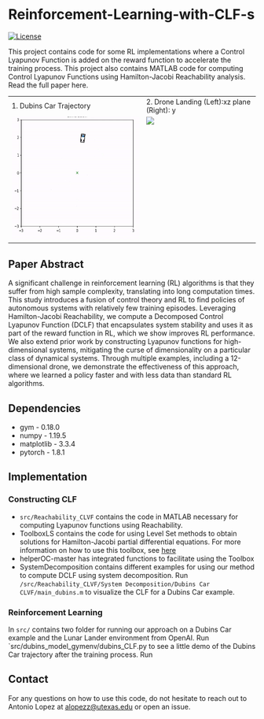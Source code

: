 # Reinforcement-Learning-with-CLF-s
[![License](https://img.shields.io/badge/license-MIT-blue)](https://opensource.org/licenses/MIT)

This project contains code for some RL implementations where a Control Lyapunov Function is added on the reward function to accelerate the training process. This project also contains MATLAB code for computing Control Lyapunov Functions using Hamilton-Jacobi Reachability analysis. Read the full paper here. 

<table>
  <tr>
    <td style="height: 10px;">1. Dubins Car Trajectory </td>
    <td style="height: 10px;">2. Drone Landing (Left):xz plane (Right): y</td>
  </tr>
  <tr>
    <td valign="top"><img src="Figures/Dubins_traj.gif"  height="250"></td>
    <td valign="top"><img src="figures/Drone.gif" height="250"></td>
  </tr>
 </table>

## Paper Abstract

A significant challenge in reinforcement learning (RL) algorithms is that they suffer from high sample complexity, translating into long computation times. This study introduces a fusion of control theory and RL to find policies of autonomous systems with relatively few training episodes. Leveraging Hamilton-Jacobi Reachability, we compute a Decomposed Control Lyapunov Function (DCLF) that encapsulates system stability and uses it as part of the reward function in RL, which we show improves RL performance. We also extend prior work by constructing Lyapunov functions for high-dimensional systems, mitigating the curse of dimensionality on a particular class of dynamical systems. Through multiple examples, including a 12-dimensional drone, we demonstrate the effectiveness of this approach, where we learned a policy faster and with less data than standard RL algorithms. 


## Dependencies 
- gym - 0.18.0 
- numpy - 1.19.5 
- matplotlib - 3.3.4 
- pytorch - 1.8.1 

## Implementation 

### Constructing CLF

- `src/Reachability_CLVF` contains the code in MATLAB necessary for computing Lyapunov functions using Reachability. 
- ToolboxLS contains the code for using Level Set methods to obtain solutions for Hamilton-Jacobi partial differential equations. For more information on how to use this toolbox, see [here](https://www.cs.ubc.ca/~mitchell/ToolboxLS/)
- helperOC-master has integrated functions to facilitate using the Toolbox
- SystemDecomposition contains different examples for using our method to compute DCLF using system decomposition. Run `/src/Reachability_CLVF/System Decomposition/Dubins Car CLVF/main_dubins.m` to visualize the CLF for a Dubins Car example.

### Reinforcement Learning 

In `src/` contains two folder for running our approach on a Dubins Car example and the Lunar Lander environment from OpenAI. Run `src/dubins_model_gymenv/dubins_CLF.py to see a little demo of the Dubins Car trajectory after the training process. Run 

## Contact 
For any questions on how to use this code, do not hesitate to reach out to Antonio Lopez at [alopezz@utexas.edu](mailto:alopezz@utexas.edu) or open an issue.


